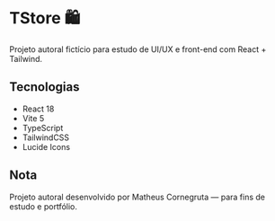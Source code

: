# TStore 🛍️
Projeto autoral fictício para estudo de UI/UX e front-end com React + Tailwind.

## Tecnologias
- React 18
- Vite 5
- TypeScript
- TailwindCSS
- Lucide Icons



## Nota
Projeto autoral desenvolvido por Matheus Cornegruta — para fins de estudo e portfólio.
